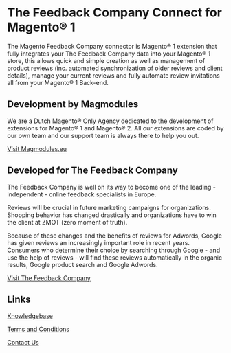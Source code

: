# The Feedback Company Connect for Magento® 1 

The Magento Feedback Company connector is Magento® 1 extension that fully integrates your The Feedback Company data into your Magento® 1 store, this allows quick and simple creation as well as management of product reviews (inc. automated synchronization of older reviews and client details), manage your current reviews and fully automate review invitations all from your Magento® 1 Back-end.

## Development by Magmodules

We are a Dutch Magento® Only Agency dedicated to the development of extensions for Magento® 1 and Magento® 2. All our extensions are coded by our own team and our support team is always there to help you out. 

[Visit Magmodules.eu](https://www.magmodules.eu/)

## Developed for The Feedback Company

The Feedback Company is well on its way to become one of the leading - independent - online feedback specialists in Europe.

Reviews will be crucial in future marketing campaigns for organizations. Shopping behavior has changed drastically and organizations have to win the client at ZMOT (zero moment of truth).

Because of these changes and the benefits of reviews for Adwords, Google has given reviews an increasingly important role in recent years. Consumers who determine their choice by searching through Google - and use the help of reviews - will find these reviews automatically in the organic results, Google product search and Google Adwords.

[Visit The Feedback Company](https://feedbackcompany.nl/)

## Links

[Knowledgebase](https://www.magmodules.eu/help/feedbackcompany)

[Terms and Conditions](https://www.magmodules.eu/terms.html)

[Contact Us](https://www.magmodules.eu/contact-us.html)
